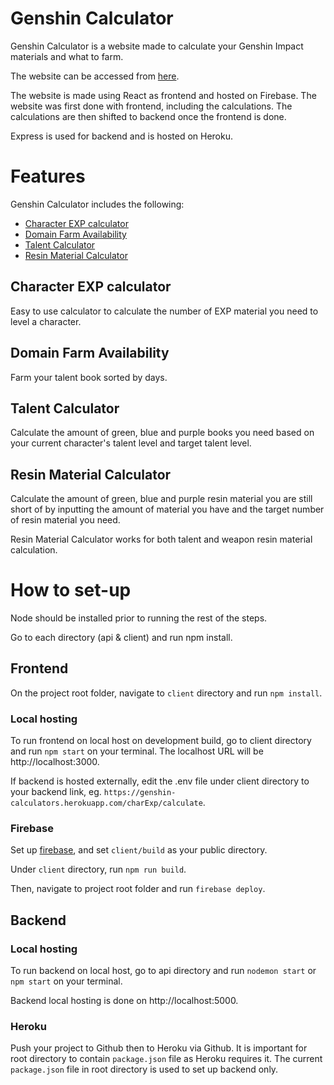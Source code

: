 # Genshin Calculator

Genshin Calculator is a website made to calculate your Genshin Impact materials and what to farm.

The website can be accessed from [here](https://genshin-calculator-21d.web.app/).

The website is made using React as frontend and hosted on Firebase. The website was first done with frontend, including the calculations. The calculations are then shifted to backend once the frontend is done.

Express is used for backend and is hosted on Heroku.

# Features

Genshin Calculator includes the following:
- [Character EXP calculator](#character-exp-calculator)
- [Domain Farm Availability](#domain-farm-availability)
- [Talent Calculator](#talent-calculator)
- [Resin Material Calculator](#resin-material-calculator)

## Character EXP calculator

Easy to use calculator to calculate the number of EXP material you need to level a character.

## Domain Farm Availability

Farm your talent book sorted by days.

## Talent Calculator

Calculate the amount of green, blue and purple books you need based on your current character's talent level and target talent level.

## Resin Material Calculator

Calculate the amount of green, blue and purple resin material you are still short of by inputting the amount of material you have and the target number of resin material you need.

Resin Material Calculator works for both talent and weapon resin material calculation.

# How to set-up

Node should be installed prior to running the rest of the steps.

Go to each directory (api & client) and run npm install.

## Frontend

On the project root folder, navigate to `client` directory and run `npm install`.

### Local hosting

To run frontend on local host on development build, go to client directory and run `npm start` on your terminal. The localhost URL will be http://localhost:3000.

If backend is hosted externally, edit the .env file under client directory to your backend link, eg. `https://genshin-calculators.herokuapp.com/charExp/calculate`.

### Firebase

Set up [firebase](https://www.geeksforgeeks.org/how-to-deploy-react-project-on-firebase/), and set `client/build` as your public directory.

Under `client` directory, run `npm run build`.

Then, navigate to project root folder and run `firebase deploy`.

## Backend

### Local hosting

To run backend on local host, go to api directory and run `nodemon start` or `npm start` on your terminal.

Backend local hosting is done on http://localhost:5000.

### Heroku

Push your project to Github then to Heroku via Github. It is important for root directory to contain `package.json` file as Heroku requires it. The current `package.json` file in root directory is used to set up backend only.